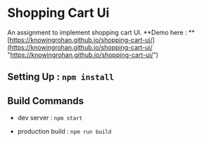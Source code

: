 # Shopping Cart Ui
An assignment to implement shopping cart UI. 
**Demo here : ** [https://knowingrohan.github.io/shopping-cart-ui/](https://knowingrohan.github.io/shopping-cart-ui/ "https://knowingrohan.github.io/shopping-cart-ui/")
## Setting Up :  `npm install`

## Build Commands

* dev server : `npm start`

* production build : `npm run build`
